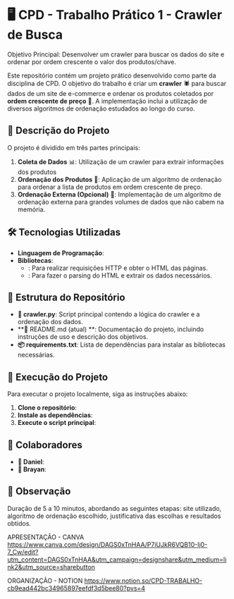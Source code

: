 # 🖥️ CPD - Trabalho Prático 1 - Crawler de Busca

Objetivo Principal: Desenvolver um crawler para buscar os dados do site e ordenar por ordem crescente o valor dos produtos/chave.

Este repositório contém um projeto prático desenvolvido como parte da disciplina de CPD. O objetivo do trabalho é criar um **crawler** 🕷️ para buscar dados de um site de e-commerce e ordenar os produtos coletados por **ordem crescente de preço** 💸. A implementação inclui a utilização de diversos algoritmos de ordenação estudados ao longo do curso.

## 📌 Descrição do Projeto

O projeto é dividido em três partes principais:

1. **Coleta de Dados** 📊: Utilização de um crawler para extrair informações dos produtos
2. **Ordenação dos Produtos** 🔄: Aplicação de um algoritmo de ordenação para ordenar a lista de produtos em ordem crescente de preço.
3. **Ordenação Externa (Opcional)** 💾: Implementação de um algoritmo de ordenação externa para grandes volumes de dados que não cabem na memória.

## 🛠️ Tecnologias Utilizadas

- **Linguagem de Programação**:&#x20;
- **Bibliotecas**:
  - : Para realizar requisições HTTP e obter o HTML das páginas.
  - : Para fazer o parsing do HTML e extrair os dados necessários.

## 📂 Estrutura do Repositório

- **📄 crawler.py**: Script principal contendo a lógica do crawler e a ordenação dos dados.
- \*\*📑 README.md (atual) \*\*: Documentação do projeto, incluindo instruções de uso e descrição dos objetivos.
- **📦 requirements.txt**: Lista de dependências para instalar as bibliotecas necessárias.

## 🚀 Execução do Projeto

Para executar o projeto localmente, siga as instruções abaixo:

1. **Clone o repositório**:
2. **Instale as dependências**:
3. **Execute o script principal**:

## 👥 Colaboradores

- **👤 Daniel**:&#x20;
- **👤 Brayan**: 

## 📢 Observação

Duração de 5 a 10 minutos, abordando as seguintes etapas: site utilizado, algoritmo de ordenação escolhido, justificativa das escolhas e resultados obtidos.


APRESENTAÇÃO - CANVA
https://www.canva.com/design/DAGS0xTnHAA/P7iUJkR6VQB10-Ij0-7_Cw/edit?utm_content=DAGS0xTnHAA&utm_campaign=designshare&utm_medium=link2&utm_source=sharebutton

ORGANIZAÇÃO - NOTION
https://www.notion.so/CPD-TRABALHO-cb9ead442bc34965897eefdf3d5bee80?pvs=4
